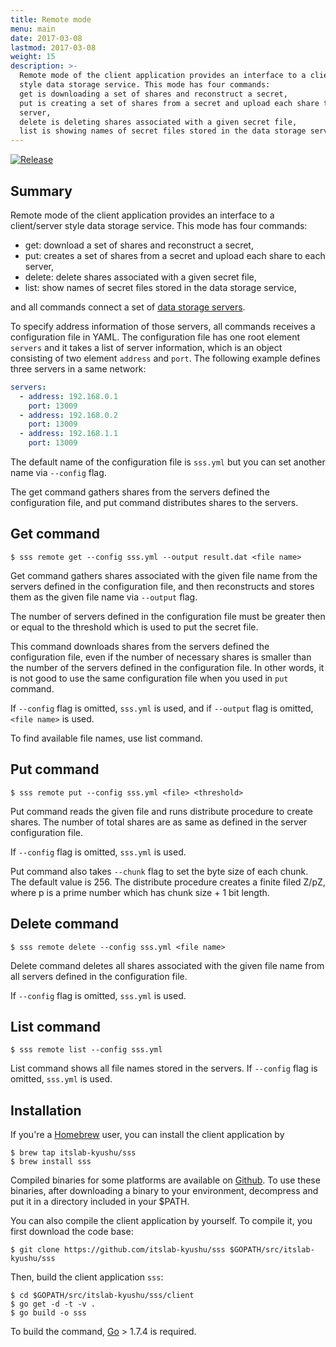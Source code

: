 ```yaml
---
title: Remote mode
menu: main
date: 2017-03-08
lastmod: 2017-03-08
weight: 15
description: >-
  Remote mode of the client application provides an interface to a client/server
  style data storage service. This mode has four commands:
  get is downloading a set of shares and reconstruct a secret,
  put is creating a set of shares from a secret and upload each share to each
  server,
  delete is deleting shares associated with a given secret file,
  list is showing names of secret files stored in the data storage service.
---
```

[![Release](https://img.shields.io/badge/release-0.3.2-brightgreen.svg)](https://github.com/itslab-kyushu/sss/releases/tag/v0.3.2)

## Summary
Remote mode of the client application provides an interface to a client/server
style data storage service.
This mode has four commands:

* get: download a set of shares and reconstruct a secret,
* put: creates a set of shares from a secret and upload each share to each
  server,
* delete: delete shares associated with a given secret file,
* list: show names of secret files stored in the data storage service,

and all commands connect a set of [data storage servers](../server).

To specify address information of those servers, all commands receives a
configuration file in YAML.
The configuration file has one root element `servers` and it takes a list of
server information, which is an object consisting of two element `address` and
`port`.
The following example defines three servers in a same network:

```yaml
servers:
  - address: 192.168.0.1
    port: 13009
  - address: 192.168.0.2
    port: 13009
  - address: 192.168.1.1
    port: 13009
```

The default name of the configuration file is `sss.yml` but you can set another
name via `--config` flag.


The get command gathers shares from the servers defined the configuration file,
and put command distributes shares to the servers.

## Get command
```shell
$ sss remote get --config sss.yml --output result.dat <file name>
```

Get command gathers shares associated with the given file name from the servers
defined in the configuration file, and then reconstructs and stores them as
the given file name via `--output` flag.

The number of servers defined in the configuration file must be greater then or
equal to the threshold which is used to put the secret file.

This command downloads shares from the servers defined the configuration file,
even if the number of necessary shares is smaller than the number of the servers
defined in the configuration file.
In other words, it is not good to use the same configuration file when you used
in `put` command.

If `--config` flag is omitted, `sss.yml` is used, and if `--output` flag is
omitted, `<file name>` is used.

To find available file names, use list command.


## Put command
```shell
$ sss remote put --config sss.yml <file> <threshold>
```

Put command reads the given file and runs distribute procedure to create shares.
The number of total shares are as same as defined in the server configuration
file.

If `--config` flag is omitted, `sss.yml` is used.

Put command also takes `--chunk` flag to set the byte size of each chunk.
The default value is 256.
The distribute procedure creates a finite filed Z/pZ, where p is a prime number
which has chunk size + 1 bit length.

## Delete command
```shell
$ sss remote delete --config sss.yml <file name>
```

Delete command deletes all shares associated with the given file name from all
servers defined in the configuration file.

If `--config` flag is omitted, `sss.yml` is used.

## List command
```shell
$ sss remote list --config sss.yml
```

List command shows all file names stored in the servers.
If `--config` flag is omitted, `sss.yml` is used.

## Installation
If you're a [Homebrew](http://brew.sh/) user,
you can install the client application by

```shell
$ brew tap itslab-kyushu/sss
$ brew install sss
```

Compiled binaries for some platforms are available on
[Github](https://github.com/itslab-kyushu/sss/releases).
To use these binaries, after downloading a binary to your environment, decompress and put it in a directory included in your $PATH.

You can also compile the client application by yourself.
To compile it, you first download the code base:

```shell
$ git clone https://github.com/itslab-kyushu/sss $GOPATH/src/itslab-kyushu/sss
```

Then, build the client application `sss`:

```shell
$ cd $GOPATH/src/itslab-kyushu/sss/client
$ go get -d -t -v .
$ go build -o sss
```

To build the command, [Go](https://golang.org/) > 1.7.4 is required.
